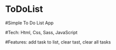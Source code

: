 # ToDoList

#Simple To Do List App

#Tech: Html, Css, Sass, JavaScript

#Features: add task to list, clear tast, clear all tasks
